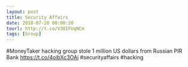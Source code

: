 ```yaml
---
layout: post
title: Security Affairs
date: 2018-07-20 00:00:20
tourl: http://t.co/V3OIFUqNCm
tags: [Group]
---
```

#MoneyTaker hacking group stole 1 million US dollars from Russian PIR Bank
https://t.co/4oibXc3OAi
#securityaffairs #hacking